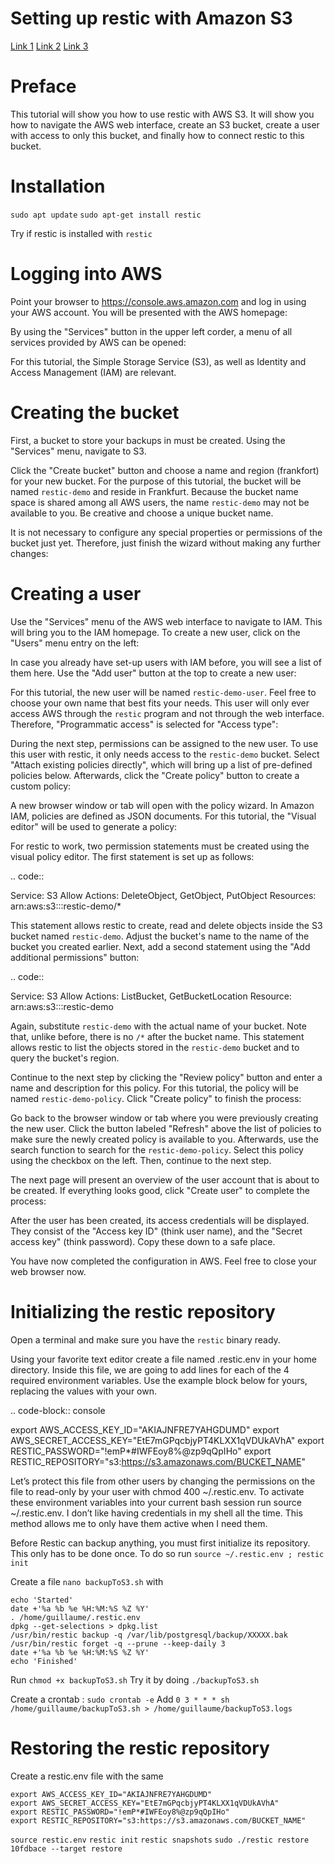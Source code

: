 # Setting up restic with Amazon S3

[Link 1](https://restic.readthedocs.io/en/latest/080_examples.html#preface)
[Link 2](https://linuxhint.com/how-to-install-and-use-restic-on-ubuntu-18-04/)
[Link 3](https://medium.com/@denniswebb/fast-and-secure-backups-to-s3-with-restic-49fd07944304)

Preface
=======

This tutorial will show you how to use restic with AWS S3. It will show you how
to navigate the AWS web interface, create an S3 bucket, create a user with
access to only this bucket, and finally how to connect restic to this bucket.

Installation
=============
`sudo apt update`
`sudo apt-get install restic`

Try if restic is installed with `restic`

Logging into AWS
================

Point your browser to
https://console.aws.amazon.com
and log in using your AWS account. You will be presented with the AWS homepage:

By using the "Services" button in the upper left corder, a menu of all services
provided by AWS can be opened:

For this tutorial, the Simple Storage Service (S3), as well as Identity and
Access Management (IAM) are relevant.

Creating the bucket
===================

First, a bucket to store your backups in must be created. Using the "Services"
menu, navigate to S3.

Click the "Create bucket" button and choose a name and region (frankfort) for your new
bucket. For the purpose of this tutorial, the bucket will be named
``restic-demo`` and reside in Frankfurt. Because the bucket name space is
shared among all AWS users, the name ``restic-demo`` may not be available to
you. Be creative and choose a unique bucket name.

It is not necessary to configure any special properties or permissions of the
bucket just yet. Therefore, just finish the wizard without making any further
changes:

Creating a user
===============

Use the "Services" menu of the AWS web interface to navigate to IAM. This will
bring you to the IAM homepage. To create a new user, click on the "Users" menu
entry on the left:

In case you already have set-up users with IAM before, you will see a list of
them here. Use the "Add user" button at the top to create a new user:

For this tutorial, the new user will be named ``restic-demo-user``. Feel free to
choose your own name that best fits your needs. This user will only ever access
AWS through the ``restic`` program and not through the web interface. Therefore,
"Programmatic access" is selected for "Access type":

During the next step, permissions can be assigned to the new user. To use this
user with restic, it only needs access to the ``restic-demo`` bucket. Select
"Attach existing policies directly", which will bring up a list of pre-defined
policies below. Afterwards, click the "Create policy" button to create a custom
policy:

A new browser window or tab will open with the policy wizard. In Amazon IAM,
policies are defined as JSON documents. For this tutorial, the "Visual editor"
will be used to generate a policy:

For restic to work, two permission statements must be created using the visual
policy editor. The first statement is set up as follows:

.. code::

   Service: S3
   Allow Actions: DeleteObject, GetObject, PutObject
   Resources: arn:aws:s3:::restic-demo/*

This statement allows restic to create, read and delete objects inside the S3
bucket named ``restic-demo``. Adjust the bucket's name to the name of the
bucket you created earlier. Next, add a second statement using the "Add
additional permissions" button:

.. code::

   Service: S3
   Allow Actions: ListBucket, GetBucketLocation
   Resource: arn:aws:s3:::restic-demo

Again, substitute ``restic-demo`` with the actual name of your bucket. Note
that, unlike before, there is no ``/*`` after the bucket name. This statement
allows restic to list the objects stored in the ``restic-demo`` bucket and to
query the bucket's region.

Continue to the next step by clicking the "Review policy" button and enter a
name and description for this policy. For this tutorial, the policy will be
named ``restic-demo-policy``. Click "Create policy" to finish the process:

Go back to the browser window or tab where you were previously creating the new
user. Click the button labeled "Refresh" above the list of policies to make
sure the newly created policy is available to you. Afterwards, use the search
function to search for the ``restic-demo-policy``. Select this policy using the
checkbox on the left. Then, continue to the next step.

The next page will present an overview of the user account that is about to be
created. If everything looks good, click "Create user" to complete the process:

After the user has been created, its access credentials will be displayed. They
consist of the "Access key ID" (think user name), and the "Secret access key"
(think password). Copy these down to a safe place.

You have now completed the configuration in AWS. Feel free to close your web
browser now.


Initializing the restic repository
==================================

Open a terminal and make sure you have the ``restic`` binary ready.

Using your favorite text editor create a file named .restic.env in your home directory. Inside this file, we are going to add lines for each of the 4 required environment variables. Use the example block below for yours, replacing the values with your own.

.. code-block:: console

   export AWS_ACCESS_KEY_ID="AKIAJNFRE7YAHGDUMD"
   export AWS_SECRET_ACCESS_KEY="EtE7mGPqcbjyPT4KLXX1qVDUkAVhA"
   export RESTIC_PASSWORD="!emP*#IWFEoy8%@zp9qQpIHo"
   export RESTIC_REPOSITORY="s3:https://s3.amazonaws.com/BUCKET_NAME"

Let’s protect this file from other users by changing the permissions on the file to read-only by your user with chmod 400 ~/.restic.env. To activate these environment variables into your current bash session run source ~/.restic.env. I don’t like having credentials in my shell all the time. This method allows me to only have them active when I need them.

Before Restic can backup anything, you must first initialize its repository. This only has to be done once. To do so run `source ~/.restic.env ; restic init`

Create a file `nano backupToS3.sh` with
```
echo 'Started'
date +'%a %b %e %H:%M:%S %Z %Y'
. /home/guillaume/.restic.env
dpkg --get-selections > dpkg.list
/usr/bin/restic backup -q /var/lib/postgresql/backup/XXXXX.bak
/usr/bin/restic forget -q --prune --keep-daily 3
date +'%a %b %e %H:%M:%S %Z %Y'
echo 'Finished'
```

Run `chmod +x backupToS3.sh`
Try it by doing `./backupToS3.sh`

Create a crontab : `sudo crontab -e`
Add `0 3 * * * sh /home/guillaume/backupToS3.sh > /home/guillaume/backupToS3.logs`

Restoring the restic repository
==================================

Create a restic.env file with the same

```
export AWS_ACCESS_KEY_ID="AKIAJNFRE7YAHGDUMD"
export AWS_SECRET_ACCESS_KEY="EtE7mGPqcbjyPT4KLXX1qVDUkAVhA"
export RESTIC_PASSWORD="!emP*#IWFEoy8%@zp9qQpIHo"
export RESTIC_REPOSITORY="s3:https://s3.amazonaws.com/BUCKET_NAME"
```

`source restic.env`
`restic init`
`restic snapshots`
`sudo ./restic restore 10fdbace --target restore`
